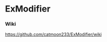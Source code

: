 <!--
//
//                            _ooOoo_
//                           o8888888o
//                           88" . "88
//                           (| -_- |)
//                           O\  =  /O
//                        ____/`---'\____
//                      .'  \\|     |//  `.
//                     /  \\|||  :  |||//  \
//                    /  _||||| -:- |||||-  \
//                    |   | \\\  -  /// |   |
//                    | \_|  ''\---/''  |   |
//                    \  .-\__  `-`  ___/-. /
//                  ___`. .'  /--.--\  `. . __
//               ."" '<  `.___\_<|>_/___.'  >'"".
//              | | :  `- \`.;`\ _ /`;.`/ - ` : | |
//              \  \ `-.   \_ __\ /__ _/   .-` /  /
//         ======`-.____`-.___\_____/___.-`____.-'======
//                            `=---='
//        ^^^^^^^^^^^^^^^^^^^^^^^^^^^^^^^^^^^^^^^^^^^^^
-->
# ExModifier

### Wiki
https://github.com/catmoon233/ExModifier/wiki
<!--
": "123e4567-e89b-12d3-a456-426614174001",
          "modifierName": "ExempleModifier",
          "slot": "auto",
          "autoName": false,
          "isAutoEquipmentSlot": true,
          "autoUUID": true,
          "operation":"add"
        }
      }
    }
  }
```
#### 详解:
{}：根标签<br>
&emsp;|_ "type"：必选，类型，可选项有:
~~~
"ALL","UNKNOWN","ATTACKABLE","ARMOR","WEAPON",
"HELMET","CHESTPLATE","LEGGINGS","BOOTS","RANGED","MISC",
"FISHING_ROD","TRIDENT","CROSSBOW","BOW",
"SHIELD","PICKAXE","AXE","SHOVEL","HOE,SWORD","TRINKET",
"HAND","OFFHAND","MAINHAND","OFFHAND_HAND"
~~~
&emsp;|_ {} id：词条id，最终id为 类型前2个字符+id<br>
&emsp;&emsp;|_ "weight"：必选，权重<br>
&emsp;&emsp;|_ [] "OnlyItems"：可选，表示本词条仅在所包含物品上生效<br>
&emsp;&emsp;|&emsp;|_ []：一个或多个物品<br>
&emsp;&emsp;|&emsp;&emsp;|_ item：物品命名空间id<br>
&emsp;&emsp;|_ [] "OnlyTags"：可选，表示本词条仅在所包含物品标签上生效<br>
&emsp;&emsp;|&emsp;|_ []：一个或多个物品标签<br>
&emsp;&emsp;|&emsp;&emsp;|_ tag：物品标签命名空间id<br>
&emsp;&emsp;|_ [] "OnlyWashItems"：可选，表示本词条仅在所包含物品上生效<br>
&emsp;&emsp;|&emsp;|_ []：一个或多个物品<br>
&emsp;&emsp;|&emsp;&emsp;|_ item：物品命名空间id<br>
&emsp;&emsp;|_ "isRandom"：可选，是否随机属性，为false时则"RandomNum"无效，默认为true<br>
&emsp;&emsp;|_ "RandomNum"：可选，随机属性数，默认为全部<br>
&emsp;&emsp;|_ {} "attrGethers"：必选，属性id组<br>
&emsp;&emsp;&emsp;|_ {}：一个或多个属性<br>
&emsp;&emsp;&emsp;&emsp;|_ {} id：必选，属性id<br>
&emsp;&emsp;&emsp;&emsp;&emsp;|_ "value"：必选，属性值<br>
&emsp;&emsp;&emsp;&emsp;&emsp;|_ "uuid"：可选，UUID<br>
&emsp;&emsp;&emsp;&emsp;&emsp;|_ "modifierName"：可选，属性名，"uuid"为空时建议本项为空，避免uuid重复<br>
&emsp;&emsp;&emsp;&emsp;&emsp;|_ "slot"：必选，装备槽位，为"auto"时自动匹配<br>
&emsp;&emsp;&emsp;&emsp;&emsp;|_ "autoName"：可选，"modifierName"为空时自动为true<br>
&emsp;&emsp;&emsp;&emsp;&emsp;|_ "isAutoEquipmentSlot"：可选，为true时自动匹配装备槽位<br>
&emsp;&emsp;&emsp;&emsp;&emsp;|_ "autoUUID"：可选，"uuid"为空时为true，本项根据"modifierName"生成uuid<br>
&emsp;&emsp;&emsp;&emsp;&emsp;|_ "operation"：必选，属性操作符，可选项有:
~~~
"add","multiply","multiply_base","multiply_total", 
"mainhand","offhand","head","chest","legs","feet"
~~~
-->
